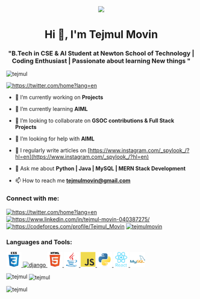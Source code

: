 <div align="center">
  <img src="https://i.pinimg.com/originals/bc/87/e5/bc87e5124f8d2cfe810d403adc96ad01.gif"/>
</div>
<h1 align="center">Hi 👋, I'm Tejmul Movin</h1>
<h3 align="center">"B.Tech in CSE & AI Student at Newton School of Technology | Coding Enthusiast | Passionate about learning New things "</h3>

<p align="left"> <img src="https://komarev.com/ghpvc/?username=tejmul&label=Profile%20views&color=0e75b6&style=flat" alt="tejmul" /> </p>

<p align="left"> <a href="https://twitter.com/https://twitter.com/home?lang=en" target="blank"><img src="https://img.shields.io/twitter/follow/https://twitter.com/home?lang=en?logo=twitter&style=for-the-badge" alt="https://twitter.com/home?lang=en" /></a> </p>

- 🔭 I’m currently working on **Projects**

- 🌱 I’m currently learning **AIML**

- 👯 I’m looking to collaborate on **GSOC contributions & Full Stack Projects**

- 🤝 I’m looking for help with **AIML**

- 📝 I regularly write articles on [https://www.instagram.com/_spylook_/?hl=en](https://www.instagram.com/_spylook_/?hl=en)

- 💬 Ask me about **Python | Java | MySQL | MERN Stack Development**

- 📫 How to reach me **tejmulmovin@gmail.com**

<h3 align="left">Connect with me:</h3>
<p align="left">
<a href="https://twitter.com/https://twitter.com/home?lang=en" target="blank"><img align="center" src="https://raw.githubusercontent.com/rahuldkjain/github-profile-readme-generator/master/src/images/icons/Social/twitter.svg" alt="https://twitter.com/home?lang=en" height="30" width="40" /></a>
<a href="https://linkedin.com/in/https://www.linkedin.com/in/tejmul-movin-040387275/" target="blank"><img align="center" src="https://raw.githubusercontent.com/rahuldkjain/github-profile-readme-generator/master/src/images/icons/Social/linked-in-alt.svg" alt="https://www.linkedin.com/in/tejmul-movin-040387275/" height="30" width="40" /></a>
<a href="https://codeforces.com/profile/Tejmul_Movin" target="blank"><img align="center" src="https://raw.githubusercontent.com/rahuldkjain/github-profile-readme-generator/master/src/images/icons/Social/codeforces.svg" alt="https://codeforces.com/profile/Tejmul_Movin" height="30" width="40" /></a>
<a href="https://www.leetcode.com/tejmulmovin" target="blank"><img align="center" src="https://raw.githubusercontent.com/rahuldkjain/github-profile-readme-generator/master/src/images/icons/Social/leet-code.svg" alt="tejmulmovin" height="30" width="40" /></a>
</p>

<h3 align="left">Languages and Tools:</h3>
<p align="left"> <a href="https://www.w3schools.com/cpp/" target="_blank" rel="noreferrer"> <img src="https://raw.githubusercontent.com/devicons/devicon/master/icons/css3/css3-original-wordmark.svg" alt="css3" width="40" height="40"/> </a> <a href="https://www.djangoproject.com/" target="_blank" rel="noreferrer"> <img src="https://cdn.worldvectorlogo.com/logos/django.svg" alt="django" width="40" height="40"/> </a> <a href="https://www.w3.org/html/" target="_blank" rel="noreferrer"> <img src="https://raw.githubusercontent.com/devicons/devicon/master/icons/html5/html5-original-wordmark.svg" alt="html5" width="40" height="40"/> </a> <a href="https://www.java.com" target="_blank" rel="noreferrer"> <img src="https://raw.githubusercontent.com/devicons/devicon/master/icons/java/java-original.svg" alt="java" width="40" height="40"/> </a> <a href="https://developer.mozilla.org/en-US/docs/Web/JavaScript" target="_blank" rel="noreferrer"> <img src="https://raw.githubusercontent.com/devicons/devicon/master/icons/javascript/javascript-original.svg" alt="javascript" width="40" height="40"/> </a> <a href="https://www.python.org" target="_blank" rel="noreferrer"> <img src="https://raw.githubusercontent.com/devicons/devicon/master/icons/python/python-original.svg" alt="python" width="40" height="40"/> </a> <a href="https://reactjs.org/" target="_blank" rel="noreferrer"> <img src="https://raw.githubusercontent.com/devicons/devicon/master/icons/react/react-original-wordmark.svg" alt="react" width="40" height="40"/> </a> <a href="https://www.mysql.com/" target="_blank" rel="noreferrer"> <img src="https://raw.githubusercontent.com/devicons/devicon/master/icons/mysql/mysql-original-wordmark.svg" alt="mysql" width="40" height="40"/> </a> </p>

<p><img align="left" src="https://github-readme-stats.vercel.app/api/top-langs?username=tejmul&show_icons=true&locale=en&layout=compact" alt="tejmul" /></p>

<p>&nbsp;<img align="center" src="https://github-readme-stats.vercel.app/api?username=tejmul&show_icons=true&locale=en" alt="tejmul" /></p>

<p><img align="center" src="https://github-readme-streak-stats.herokuapp.com/?user=tejmul&" alt="tejmul" /></p>
